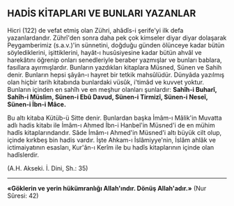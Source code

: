 ## HADİS KİTAPLARI VE BUNLARI YAZANLAR

Hicri (122) de vefat etmiş olan Zühri, ahâdîs-i şerife'yi ilk defa yazanlardandır. Zührî'den sonra daha pek çok kimseler diyar diyar dolaşa­rak Peygamberimiz (s.a.v.)'in sünnetini, doğdu­ğu günden ölünceye kadar bütün söylediklerini, işittiklerini, hayât-ı husûsiyesine kadar bütün ahvâl ve harekâtını öğrenip onları senedleriyle beraber yazmışlar ve bunları bablara, fasıllara ayırmışlardır. Bunların yazdıkları kitaplara Müsned, Sünen ve Sahih denir. Bunların hepsi şâyân-ı hayret bir tetkik mahsûlüdür. Dünyâda yazılmış olan hiçbir tarih kitabında bunlardaki vüsûk, i'timâd ve kuvvet yoktur. Bunların için­den en sahîh ve en meşhur olanları şunlardır: **Sahîh-i Buharî, Sahîh-i Müslim, Sünen-i Ebû Davud, Sünen-i Tirmizî, Sünen-i Neseî, Sünen-i İbn-i Mâce.**

Bu altı kitaba Kütüb-ü Sitte denir. Bunlar­dan başka İmâm-ı Mâlik'in Muvatta adlı hadis kitabı ile İmâm-ı Ahmed İbn-i Hanbel'in Müsned'i de en mühim hadîs kitaplarındandır. Sâde İmâm-ı Ahmed'in Müsned'i altı büyük cilt olup, içinde kırkbeş bin hadis vardır. İşte Ahkam-ı İslâmiyye'nin, İslâm ahlâk ve ictimaiyatının esas­ları, Kur'ân-ı Kerîm ile bu hadîs kitaplarının içinde olan hadîslerdir.

(A.H. Akseki. İ. Dini, Sh.: 35)

<hr>

**«Göklerin ve yerin hükümranlığı Allah'ın­dır. Dönüş Allah'adır.»** (Nur Sûresi: 42)
